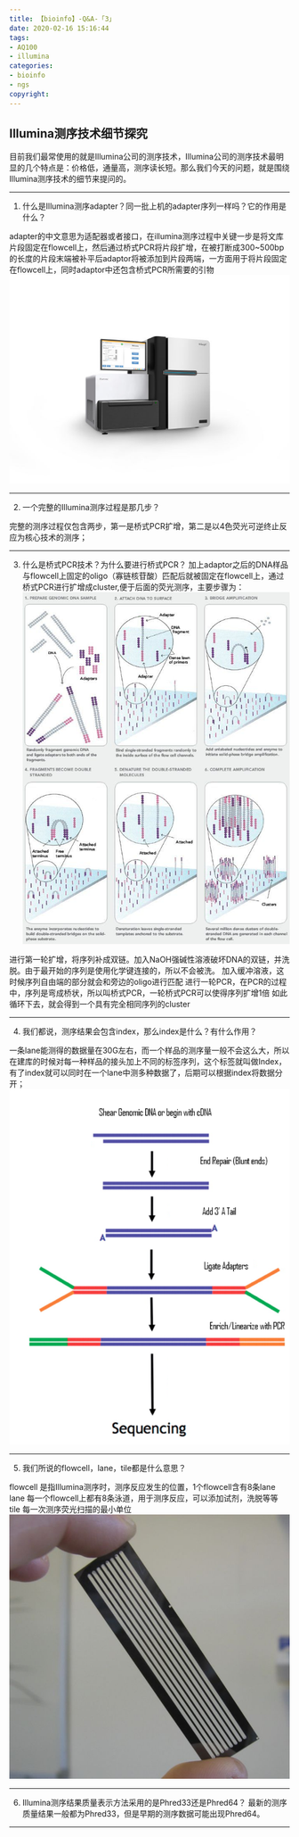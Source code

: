 ```yaml
---
title: 【bioinfo】-Q&A-「3」
date: 2020-02-16 15:16:44
tags:
- AQ100
- illumina
categories:
- bioinfo
- ngs
copyright:
---
```

## Illumina测序技术细节探究
目前我们最常使用的就是Illumina公司的测序技术，Illumina公司的测序技术最明显的几个特点是：价格低，通量高，测序读长短。那么我们今天的问题，就是围绕Illumina测序技术的细节来提问的。

---
1. 什么是Illumina测序adapter？同一批上机的adapter序列一样吗？它的作用是什么？

adapter的中文意思为适配器或者接口，在illumina测序过程中关键一步是将文库片段固定在flowcell上，然后通过桥式PCR将片段扩增，在被打断成300~500bp的长度的片段末端被补平后adaptor将被添加到片段两端，一方面用于将片段固定在flowcell上，同时adaptor中还包含桥式PCR所需要的引物
![](【bioinfo】-Q-A-「3」/x10.jpg)

---
2. 一个完整的Illumina测序过程是那几步？

完整的测序过程仅包含两步，第一是桥式PCR扩增，第二是以4色荧光可逆终止反应为核心技术的测序；

---

3. 什么是桥式PCR技术？为什么要进行桥式PCR？
加上adaptor之后的DNA样品与flowcell上固定的oligo（寡链核苷酸）匹配后就被固定在flowcell上，通过桥式PCR进行扩增成cluster,便于后面的荧光测序，主要步骤为：
![](【bioinfo】-Q-A-「3」/flow.jpg)

进行第一轮扩增，将序列补成双链。加入NaOH强碱性溶液破坏DNA的双链，并洗脱。由于最开始的序列是使用化学键连接的，所以不会被洗。
加入缓冲溶液，这时候序列自由端的部分就会和旁边的oligo进行匹配
进行一轮PCR，在PCR的过程中，序列是弯成桥状，所以叫桥式PCR，一轮桥式PCR可以使得序列扩增1倍
如此循环下去，就会得到一个具有完全相同序列的cluster

---

4. 我们都说，测序结果会包含index，那么index是什么？有什么作用？

一条lane能测得的数据量在30G左右，而一个样品的测序量一般不会这么大，所以在建库的时候对每一种样品的接头加上不同的标签序列，这个标签就叫做Index，有了index就可以同时在一个lane中测多种数据了，后期可以根据index将数据分开；
![](【bioinfo】-Q-A-「3」/seq.png)

---

5. 我们所说的flowcell，lane，tile都是什么意思？

flowcell 是指Illumina测序时，测序反应发生的位置，1个flowcell含有8条lane
lane 每一个flowcell上都有8条泳道，用于测序反应，可以添加试剂，洗脱等等
tile 每一次测序荧光扫描的最小单位
![](【bioinfo】-Q-A-「3」/lane.jpg)

---
6. Illumina测序结果质量表示方法采用的是Phred33还是Phred64？
最新的测序质量结果一般都为Phred33，但是早期的测序数据可能出现Phred64。

---
